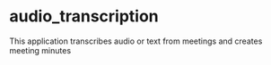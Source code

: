# audio_transcription
This application transcribes audio or text from meetings and creates meeting minutes
